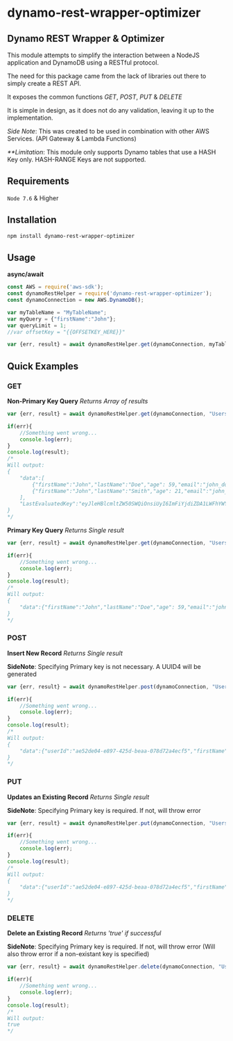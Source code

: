 # dynamo-rest-wrapper-optimizer
## Dynamo REST Wrapper & Optimizer
This module attempts to simplify the interaction between a NodeJS application and DynamoDB using a RESTful protocol.

The need for this package came from the lack of libraries out there to simply create a REST API.

It exposes the common functions _GET_, _POST_, _PUT_ & _DELETE_

It is simple in design, as it does not do any validation, leaving it up to the implementation.

_Side Note_: This was created to be used in combination with other AWS Services. (API Gateway & Lambda Functions)

_**Limitation_: This module only supports Dynamo tables that use a HASH Key only. HASH-RANGE Keys are not supported.

## Requirements
`Node 7.6` & Higher

## Installation
```bash
npm install dynamo-rest-wrapper-optimizer
```
## Usage
__async/await__
```javascript
const AWS = require('aws-sdk');
const dynamoRestHelper = require('dynamo-rest-wrapper-optimizer');
const dynamoConnection = new AWS.DynamoDB();

var myTableName = "MyTableName";
var myQuery = {"firstName":"John"};
var queryLimit = 1;
//var offsetKey = "{{OFFSETKEY_HERE}}"

var {err, result} = await dynamoRestHelper.get(dynamoConnection, myTableName, myQuery, queryLimit, offsetKey);
```


## Quick Examples
### GET
__Non-Primary Key Query__
_Returns Array of results_
```javascript
var {err, result} = await dynamoRestHelper.get(dynamoConnection, "Users", {"firstName":"John"}, 2);

if(err){
    //Something went wrong...
    console.log(err);
}
console.log(result);
/*
Will output:
{
    "data":[
        {"firstName":"John","lastName":"Doe","age": 59,"email":"john_doe@gmail.com","userId":"abb7bd05-aaaf-49e7-b5a7-e2953342f17d"},
        {"firstName":"John","lastName":"Smith","age": 21,"email":"john_smith@hotmail.com","userId":"756d1605-5686-4ac0-af23-c03d41acd3d6"}
    ],
    "LastEvaluatedKey":"eyJleHBlcmltZW50SWQiOnsiUyI6ImFiYjdiZDA1LWFhYWYtNDllNy1iNWE3LWUyOTUzMzQyZjE3ZCJ9fQ=="
}
*/
```
__Primary Key Query__
_Returns Single result_
```javascript
var {err, result} = await dynamoRestHelper.get(dynamoConnection, "Users", {"userId":"abb7bd05-aaaf-49e7-b5a7-e2953342f17d"});

if(err){
    //Something went wrong...
    console.log(err);
}
console.log(result);
/*
Will output:
{
    "data":{"firstName":"John","lastName":"Doe","age": 59,"email":"john_doe@gmail.com","userId":"abb7bd05-aaaf-49e7-b5a7-e2953342f17d"}
}
*/
```

### POST
__Insert New Record__
_Returns Single result_

__SideNote__: Specifying Primary key is not necessary. A UUID4 will be generated
```javascript
var {err, result} = await dynamoRestHelper.post(dynamoConnection, "Users", {"firstName":"Eric", "lastName":"Smith", "age":15});

if(err){
    //Something went wrong...
    console.log(err);
}
console.log(result);
/*
Will output:
{
    "data":{"userId":"ae52de04-e897-425d-beaa-078d72a4ecf5","firstName":"Eric", "lastName":"Smith", "age":15}
}
*/
```

### PUT
__Updates an Existing Record__
_Returns Single result_

__SideNote__: Specifying Primary key is required. If not, will throw error
```javascript
var {err, result} = await dynamoRestHelper.put(dynamoConnection, "Users", {"userId":"ae52de04-e897-425d-beaa-078d72a4ecf5", "age": 16});

if(err){
    //Something went wrong...
    console.log(err);
}
console.log(result);
/*
Will output:
{
    "data":{"userId":"ae52de04-e897-425d-beaa-078d72a4ecf5","firstName":"Eric", "lastName":"Smith", "age":16}
}
*/
```

### DELETE
__Delete an Existing Record__
_Returns 'true' if successful_

__SideNote__: Specifying Primary key is required. If not, will throw error (Will also throw error if a non-existant key is specified)
```javascript
var {err, result} = await dynamoRestHelper.delete(dynamoConnection, "Users", {"userId":"ae52de04-e897-425d-beaa-078d72a4ecf5"});

if(err){
    //Something went wrong...
    console.log(err);
}
console.log(result);
/*
Will output:
true
*/
```
